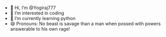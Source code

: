 - 👋 Hi, I’m @Yogiraj777
- 👀 I’m interested in coding
- 🌱 I’m currently learning python
- 😄 Pronouns: No beast is savage than a man when possed with powers answerable to his own rage!
  

<!---
Yogiraj777/Yogiraj777 is a ✨ special ✨ repository because its `README.md` (this file) appears on your GitHub profile.
You can click the Preview link to take a look at your changes.
--->

